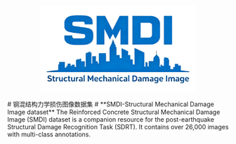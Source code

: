 <p align="center">
  <img src="./assets/SMDI_logo.png" alt="logo" width="70%">
</p>
# 钢混结构力学损伤图像数据集
# **SMDI-Structural Mechanical Damage Image dataset**
The Reinforced Concrete Structural Mechanical Damage Image (SMDI) dataset is a companion resource for the post-earthquake Structural Damage Recognition Task (SDRT). It contains over 26,000 images with multi-class annotations.
